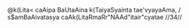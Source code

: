 @k(Lita< caAipa BaUtaAina k(TaiyaSyainta tae'vyayaAma, /
s$amBaAivatasya caAk(LitaRmaRr"NAAd"itair"cyatae //34//